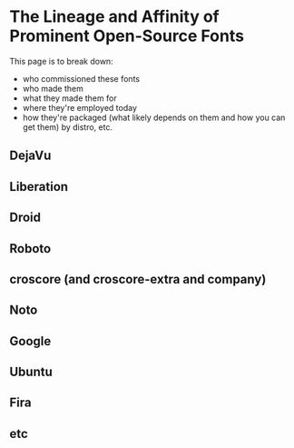 # The Lineage and Affinity of Prominent Open-Source Fonts

This page is to break down:

- who commissioned these fonts
- who made them
- what they made them for
- where they're employed today
- how they're packaged (what likely depends on them and how you can get them) by distro, etc.

## DejaVu

## Liberation

## Droid

## Roboto

## croscore (and croscore-extra and company)

## Noto

## Google

## Ubuntu

## Fira

## etc
